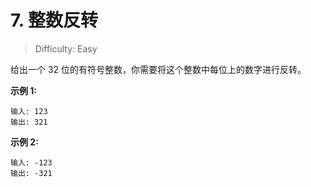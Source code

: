 # 7. 整数反转

> Difficulty: Easy

给出一个 32 位的有符号整数，你需要将这个整数中每位上的数字进行反转。



**示例 1:**

```text
输入: 123
输出: 321
```

**示例 2:**

```text
输入: -123
输出: -321
```


